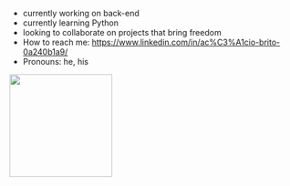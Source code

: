
- currently working on back-end
- currently learning Python
- looking to collaborate on projects that bring freedom
- How to reach me: https://www.linkedin.com/in/ac%C3%A1cio-brito-0a240b1a9/
- Pronouns: he, his

<div>
  <a href="https://beacon.ai/acaciobjr">
    <img height="180cm" src="https://github-readme-stats.vercel.app/api/top-langs/?username=acaciobjr&layout=compact&langs_count=16&theme=dracula"/>
</div>
